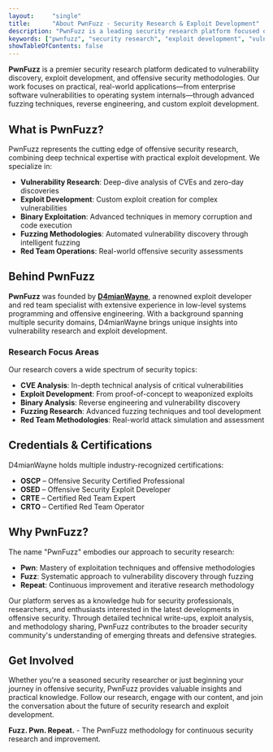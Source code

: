 ```yaml
---
layout:     "single"
title:      "About PwnFuzz - Security Research & Exploit Development"
description: "PwnFuzz is a leading security research platform focused on vulnerability discovery, exploit development, and offensive security. Expert analysis by D4mianWayne covering CVEs, fuzzing, and red team methodologies."
keywords: ["pwnfuzz", "security research", "exploit development", "vulnerability analysis", "D4mianWayne", "offensive security", "red team", "penetration testing"]
showTableOfContents: false
---
```


**PwnFuzz** is a premier security research platform dedicated to vulnerability discovery, exploit development, and offensive security methodologies. Our work focuses on practical, real-world applications—from enterprise software vulnerabilities to operating system internals—through advanced fuzzing techniques, reverse engineering, and custom exploit development.

## What is PwnFuzz?

PwnFuzz represents the cutting edge of offensive security research, combining deep technical expertise with practical exploit development. We specialize in:

- **Vulnerability Research**: Deep-dive analysis of CVEs and zero-day discoveries
- **Exploit Development**: Custom exploit creation for complex vulnerabilities
- **Binary Exploitation**: Advanced techniques in memory corruption and code execution
- **Fuzzing Methodologies**: Automated vulnerability discovery through intelligent fuzzing
- **Red Team Operations**: Real-world offensive security assessments

## Behind PwnFuzz

**PwnFuzz** was founded by [**D4mianWayne**](https://github.com/D4mianWayne), a renowned exploit developer and red team specialist with extensive experience in low-level systems programming and offensive engineering. With a background spanning multiple security domains, D4mianWayne brings unique insights into vulnerability research and exploit development.

### Research Focus Areas

Our research covers a wide spectrum of security topics:

- **CVE Analysis**: In-depth technical analysis of critical vulnerabilities
- **Exploit Development**: From proof-of-concept to weaponized exploits
- **Binary Analysis**: Reverse engineering and vulnerability discovery
- **Fuzzing Research**: Advanced fuzzing techniques and tool development
- **Red Team Methodologies**: Real-world attack simulation and assessment

## Credentials & Certifications

D4mianWayne holds multiple industry-recognized certifications:

- **OSCP** – Offensive Security Certified Professional
- **OSED** – Offensive Security Exploit Developer  
- **CRTE** – Certified Red Team Expert
- **CRTO** – Certified Red Team Operator

## Why PwnFuzz?

The name "PwnFuzz" embodies our approach to security research:

- **Pwn**: Mastery of exploitation techniques and offensive methodologies
- **Fuzz**: Systematic approach to vulnerability discovery through fuzzing
- **Repeat**: Continuous improvement and iterative research methodology

Our platform serves as a knowledge hub for security professionals, researchers, and enthusiasts interested in the latest developments in offensive security. Through detailed technical write-ups, exploit analysis, and methodology sharing, PwnFuzz contributes to the broader security community's understanding of emerging threats and defensive strategies.

## Get Involved

Whether you're a seasoned security researcher or just beginning your journey in offensive security, PwnFuzz provides valuable insights and practical knowledge. Follow our research, engage with our content, and join the conversation about the future of security research and exploit development.

**Fuzz. Pwn. Repeat.** - The PwnFuzz methodology for continuous security research and improvement.
